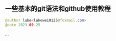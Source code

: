 ## 一些基本的git语法和github使用教程


```java
@author luke<lukewei0125@foxmail.com>
@date 2023-09-25
```



...
